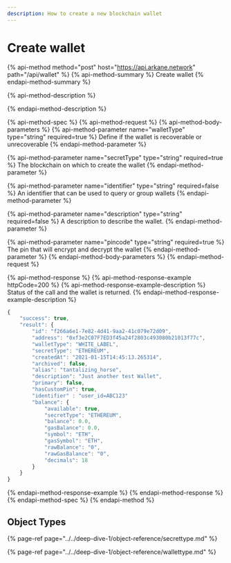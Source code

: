 ```yaml
---
description: How to create a new blockchain wallet
---
```


# Create wallet

{% api-method method="post" host="https://api.arkane.network" path="/api/wallet" %}
{% api-method-summary %}
Create wallet
{% endapi-method-summary %}

{% api-method-description %}

{% endapi-method-description %}

{% api-method-spec %}
{% api-method-request %}
{% api-method-body-parameters %}
{% api-method-parameter name="walletType" type="string" required=true %}
Define if the wallet is recoverable or unrecoverable
{% endapi-method-parameter %}

{% api-method-parameter name="secretType" type="string" required=true %}
The blockchain on which to create the wallet
{% endapi-method-parameter %}

{% api-method-parameter name="identifier" type="string" required=false %}
An identifier that can be used to query or group wallets
{% endapi-method-parameter %}

{% api-method-parameter name="description" type="string" required=false %}
A description to describe the wallet.
{% endapi-method-parameter %}

{% api-method-parameter name="pincode" type="string" required=true %}
The pin that will encrypt and decrypt the wallet
{% endapi-method-parameter %}
{% endapi-method-body-parameters %}
{% endapi-method-request %}

{% api-method-response %}
{% api-method-response-example httpCode=200 %}
{% api-method-response-example-description %}
Status of the call and the wallet is returned.
{% endapi-method-response-example-description %}

```javascript
{
    "success": true,
    "result": {
        "id": "f266a6e1-7e82-4d41-9aa2-41c079e72d09",
        "address": "0xf3e2C07F7ED3f45a24f2803c493080b21013f77c",
        "walletType": "WHITE_LABEL",
        "secretType": "ETHEREUM",
        "createdAt": "2021-01-15T14:45:13.265314",
        "archived": false,
        "alias": "tantalizing_horse",
        "description": "Just another test Wallet",
        "primary": false,
        "hasCustomPin": true,
        "identifier" : "user_id=ABC123"
        "balance": {
            "available": true,
            "secretType": "ETHEREUM",
            "balance": 0.0,
            "gasBalance": 0.0,
            "symbol": "ETH",
            "gasSymbol": "ETH",
            "rawBalance": "0",
            "rawGasBalance": "0",
            "decimals": 18
        }
    }
}
```
{% endapi-method-response-example %}
{% endapi-method-response %}
{% endapi-method-spec %}
{% endapi-method %}

## Object Types

{% page-ref page="../../deep-dive-1/object-reference/secrettype.md" %}

{% page-ref page="../../deep-dive-1/object-reference/wallettype.md" %}


